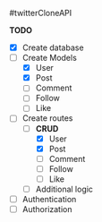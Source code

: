 #twitterCloneAPI

**TODO**
- [x] Create database
- [ ] Create Models
    - [x] User
    - [x] Post
    - [ ] Comment
    - [ ] Follow
    - [ ] Like
- [ ] Create routes
  - [ ] **CRUD**
    - [x] User
    - [x] Post
    - [ ] Comment
    - [ ] Follow
    - [ ] Like
  - [ ] Additional logic
- [ ] Authentication
- [ ] Authorization
